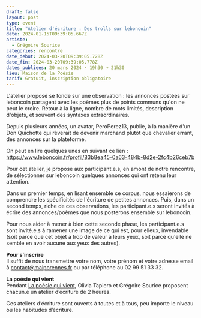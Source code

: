 ```yaml
---
draft: false
layout: post
type: event
title: "Atelier d'écriture : Des trolls sur leboncoin"
date: 2024-01-15T09:39:05.667Z
artiste:
  - Grégoire Sourice
categories: rencontre
date_debut: 2024-03-20T09:39:05.728Z
date_fin: 2024-03-20T09:39:05.778Z
dates_publiees: 20 mars 2024 · 19h30 → 21h30
lieu: Maison de la Poésie
tarif: Gratuit, inscription obligatoire
---
```

L'atelier proposé se fonde sur une observation : les annonces postées sur leboncoin partagent avec les poèmes plus de points communs qu'on ne peut le croire. Retour à la ligne, nombre de mots limités, description d'objets, et souvent des syntaxes extraordinaires.

Depuis plusieurs années, un avatar, PeroPerez13, publie, à la manière d'un Don Quichotte qui rêverait de devenir marchand plutôt que chevalier errant, des annonces sur la plateforme.

On peut en lire quelques unes en suivant ce lien : <https://www.leboncoin.fr/profil/83b8ea45-0a63-484b-8d2e-2fc4b26ceb7b>

Pour cet atelier, je propose aux participant.e.s, en amont de notre rencontre, de sélectionner sur leboncoin quelques annonces qui ont retenu leur attention. 

Dans un premier temps, en lisant ensemble ce corpus, nous essaierons de comprendre les spécificités de l'écriture de petites annonces. Puis, dans un second temps, riche de ces observations, les participant.e.s seront invités à écrire des annonces/poèmes que nous posterons ensemble sur leboncoin. 

Pour nous aider à mener à bien cette seconde phase, les participant.e.s sont invité.e.s à ramener une image de ce qui est, pour elleux, invendable (soit parce que cet objet a trop de valeur à leurs yeux, soit parce qu'elle ne semble en avoir aucune aux yeux des autres).

**Pour s’inscrire**\
Il suffit de nous transmettre votre nom, votre prénom et votre adresse email à [contact@maiporennes.fr](mailto:contact@maiporennes.fr) ou par téléphone au 02 99 51 33 32.

**La poésie qui vient**\
Pendant [La poésie qui vient](https://maiporennes.fr/rencontre/2023/09/14/la-po-sie-qui-vient-4), Olivia Tapiero et Grégoire Sourice proposent chacun.e un atelier d’écriture de 2 heures.

Ces ateliers d’écriture sont ouverts à toutes et à tous, peu importe le niveau ou les habitudes d’écriture. 